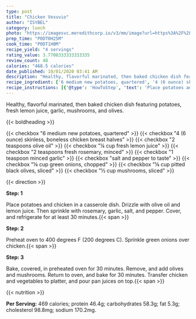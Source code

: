 ```yaml
---
type: post
title: "Chicken Vesuvio"
author: "ISYBEL"
category: lunch
photo: "https://imagesvc.meredithcorp.io/v3/mm/image?url=https%3A%2F%2Fimages.media-allrecipes.com%2Fuserphotos%2F6741.jpg"
prep_time: "P0DT0H25M"
cook_time: "P0DT1H0M"
recipe_yield: "4 servings"
rating_value: 3.7708333333333335
review_count: 48
calories: "468.5 calories"
date_published: 10/01/2020 03:41 AM
description: "Healthy, flavorful marinated, then baked chicken dish featuring potatoes, fresh lemon juice, garlic, mushrooms, and olives."
recipe_ingredient: ['6 medium new potatoes, quartered', '4 (6 ounce) skinless, boneless chicken breast halves', '2 teaspoons olive oil', '¼ cup fresh lemon juice', '2 teaspoons fresh rosemary, minced', '1 teaspoon minced garlic', 'salt and pepper to taste', '⅛ cup green onions, chopped', '⅛ cup pitted black olives, sliced', '½ cup mushrooms, sliced']
recipe_instructions: [{'@type': 'HowToStep', 'text': 'Place potatoes and chicken in a casserole dish. Drizzle with olive oil and lemon juice. Then sprinkle with rosemary, garlic, salt, and pepper. Cover, and refrigerate for at least 30 minutes.\n'}, {'@type': 'HowToStep', 'text': 'Preheat oven to 400 degrees F (200 degrees C). Sprinkle green onions over chicken.\n'}, {'@type': 'HowToStep', 'text': 'Bake, covered, in preheated oven for 30 minutes. Remove, and add olives and mushrooms. Return to oven, and bake for 30 minutes. Transfer chicken and vegetables to platter, and pour pan juices on top.\n'}]
---
```


Healthy, flavorful marinated, then baked chicken dish featuring potatoes, fresh lemon juice, garlic, mushrooms, and olives. 

{{< boldheading >}}

{{< checkbox "6 medium new potatoes, quartered" >}}
{{< checkbox "4 (6 ounce) skinless, boneless chicken breast halves" >}}
{{< checkbox "2 teaspoons olive oil" >}}
{{< checkbox "¼ cup fresh lemon juice" >}}
{{< checkbox "2 teaspoons fresh rosemary, minced" >}}
{{< checkbox "1 teaspoon minced garlic" >}}
{{< checkbox "salt and pepper to taste" >}}
{{< checkbox "⅛ cup green onions, chopped" >}}
{{< checkbox "⅛ cup pitted black olives, sliced" >}}
{{< checkbox "½ cup mushrooms, sliced" >}}


{{< direction >}}

**Step: 1**

Place potatoes and chicken in a casserole dish. Drizzle with olive oil and lemon juice. Then sprinkle with rosemary, garlic, salt, and pepper. Cover, and refrigerate for at least 30 minutes.{{< span >}}

**Step: 2**

Preheat oven to 400 degrees F (200 degrees C). Sprinkle green onions over chicken.{{< span >}}

**Step: 3**

Bake, covered, in preheated oven for 30 minutes. Remove, and add olives and mushrooms. Return to oven, and bake for 30 minutes. Transfer chicken and vegetables to platter, and pour pan juices on top.{{< span >}}

{{< nutrition >}}

**Per Serving:** 469 calories; protein 46.4g; carbohydrates 58.3g; fat 5.3g; cholesterol 98.8mg; sodium 170.2mg.